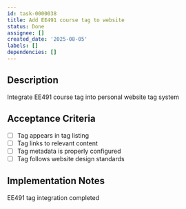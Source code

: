 ```yaml
---
id: task-0000038
title: Add EE491 course tag to website
status: Done
assignee: []
created_date: '2025-08-05'
labels: []
dependencies: []
---
```


## Description

Integrate EE491 course tag into personal website tag system

## Acceptance Criteria

- [ ] Tag appears in tag listing
- [ ] Tag links to relevant content
- [ ] Tag metadata is properly configured
- [ ] Tag follows website design standards

## Implementation Notes

EE491 tag integration completed
